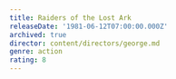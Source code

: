 ```yaml
---
title: Raiders of the Lost Ark
releaseDate: '1981-06-12T07:00:00.000Z'
archived: true
director: content/directors/george.md
genre: action
rating: 8
---
```

